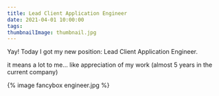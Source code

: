 ```yaml
---
title: Lead Client Application Engineer
date: 2021-04-01 10:00:00
tags:
thumbnailImage: thumbnail.jpg
---
```


Yay! Today I got my new position: Lead Client Application Engineer.
<!-- more -->
it means a lot to me... like appreciation of my work (almost 5 years in the current company)

{% image fancybox engineer.jpg %}


